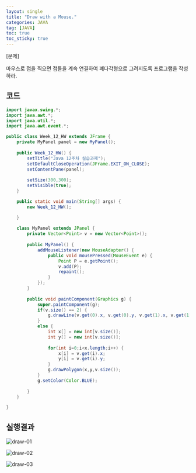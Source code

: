 ```yaml
---
layout: single
title: "Draw with a Mouse."
categories: JAVA
tag: [JAVA]
toc: true
toc_sticky: true
---
```


[문제] 

마우스로 점을 찍으면 점들을 계속 연결하여 폐다각형으로 그려지도록 프로그램을 작성하라.


## 코드

```java
import javax.swing.*;
import java.awt.*;
import java.util.*;
import java.awt.event.*;

public class Week_12_HW extends JFrame {
	private MyPanel panel = new MyPanel();
	
	public Week_12_HW() {
		setTitle("Java 12주차 실습과제");
		setDefaultCloseOperation(JFrame.EXIT_ON_CLOSE);
		setContentPane(panel);
		
		setSize(300,300);
		setVisible(true);
	}

	public static void main(String[] args) {
		new Week_12_HW();

	}
	
	class MyPanel extends JPanel {
		private Vector<Point> v = new Vector<Point>();
		
		public MyPanel() {
			addMouseListener(new MouseAdapter() {
				public void mousePressed(MouseEvent e) {
					Point P = e.getPoint();
					v.add(P);
					repaint();
				}				
			});
		}
		
		public void paintComponent(Graphics g) {
			super.paintComponent(g);
			if(v.size() == 2) {
				g.drawLine(v.get(0).x, v.get(0).y, v.get(1).x, v.get(1).y);
			}
			else {
				int x[] = new int[v.size()];
				int y[] = new int[v.size()];
				
				for(int i=0;i<x.length;i++) {
					x[i] = v.get(i).x;
					y[i] = v.get(i).y;
				}
				g.drawPolygon(x,y,v.size());
			}
			g.setColor(Color.BLUE);
			
		}
	}

}

```

## 실행결과

![draw-01](../../images/2022-03-05-draw-mouse/draw-01.png)

![draw-02](../../images/2022-03-05-draw-mouse/draw-02.png)

![draw-03](../../images/2022-03-05-draw-mouse/draw-03.png)
